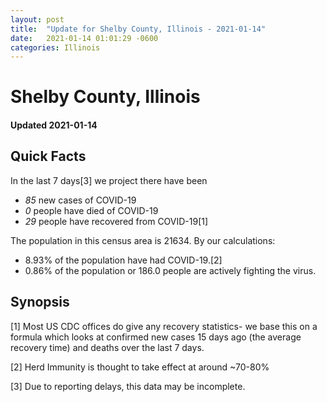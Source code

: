 ```yaml
---
layout: post
title:  "Update for Shelby County, Illinois - 2021-01-14"
date:   2021-01-14 01:01:29 -0600
categories: Illinois
---
```


# Shelby County, Illinois
#### Updated 2021-01-14

## Quick Facts

In the last 7 days[3] we project there have been
- *85* new cases of COVID-19
- *0* people have died of COVID-19
- *29* people have recovered from COVID-19[1]

The population in this census area is 21634. By our calculations:
- 8.93% of the population have had COVID-19.[2]
- 0.86% of the population or 186.0 people are actively fighting the virus.

## Synopsis




[1] Most US CDC offices do give any recovery statistics- we base this on a formula which looks at confirmed new cases
15 days ago (the average recovery time) and deaths over the last 7 days.

[2] Herd Immunity is thought to take effect at around ~70-80%

[3] Due to reporting delays, this data may be incomplete.
 
    